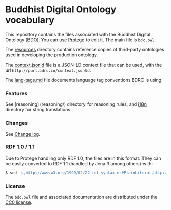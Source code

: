 # Buddhist Digital Ontology vocabulary

This repository contains the files associated with the Buddhist Digital Ontology (BDO). You can use [Protege](http://protege.stanford.edu/) to edit it. The main file is `bdo.owl`.

The [resources](resources/) directory contains reference copies of third-party ontologies used in developing the production ontology.

The [context.jsonld](context.jsonld) file is a JSON-LD context file that can be used, with the url `http://purl.bdrc.io/context.jsonld`.

The [lang-tags.md](lang-tags.md) file documents language tag conventions BDRC is using.

### Features

See [reasoning] (reasoning/) directory for reasoning rules, and [i18n](i18n/) directory for string translations.

### Changes

See [Change log](CHANGELOG.md).

### RDF 1.0 / 1.1

Due to Protege handling only RDF 1.0, the files are in this format. They can be easily converted to RDF 1.1 (handled by Jena 3 among others) with:

```sh
$ sed 's,http://www.w3.org/1999/02/22-rdf-syntax-ns#PlainLiteral,http://www.w3.org/1999/02/22-rdf-syntax-ns#langString,' bdo.owl > bdo-rdf11.owl
```

### License

The `bdo.owl` file and associated documentation are distributed under the [CC0 license](https://creativecommons.org/publicdomain/zero/1.0/).
